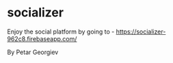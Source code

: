 # socializer

Enjoy the social platform by going to - https://socializer-962c8.firebaseapp.com/

By Petar Georgiev
